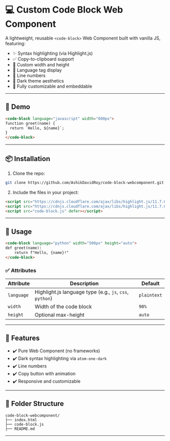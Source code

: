 # 💻 Custom Code Block Web Component

A lightweight, reusable `<code-block>` Web Component built with vanilla JS, featuring:

- ✨ Syntax highlighting (via Highlight.js)
- ✅ Copy-to-clipboard support
- 📏 Custom width and height
- 🎯 Language tag display
- 🧮 Line numbers
- 🌙 Dark theme aesthetics
- 🧩 Fully customizable and embeddable

---

## 🚀 Demo

```html
<code-block language="javascript" width="600px">
function greet(name) {
  return `Hello, ${name}`;
}
</code-block>
````

---

## 📦 Installation

1. Clone the repo:

```bash
git clone https://github.com/AshikDavidRoy/code-block-webcomponent.git
```

2. Include the files in your project:

```html
<script src="https://cdnjs.cloudflare.com/ajax/libs/highlight.js/11.7.0/highlight.min.js"></script>
<script src="https://cdnjs.cloudflare.com/ajax/libs/highlight.js/11.7.0/languages/javascript.min.js"></script>
<script src="code-block.js" defer></script>
```

---

## 🧪 Usage

```html
<code-block language="python" width="500px" height="auto">
def greet(name):
    return f"Hello, {name}!"
</code-block>
```

### ✅ Attributes

| Attribute  | Description                                              | Default     |
| ---------- | -------------------------------------------------------- | ----------- |
| `language` | Highlight.js language type (e.g., `js`, `css`, `python`) | `plaintext` |
| `width`    | Width of the code block                                  | `90%`       |
| `height`   | Optional max-height                                      | `auto`      |

---

## 🔧 Features

* ✔️ Pure Web Component (no frameworks)
* ✔️ Dark syntax highlighting via `atom-one-dark`
* ✔️ Line numbers
* ✔️ Copy button with animation
* ✔️ Responsive and customizable

---

## 📁 Folder Structure

```
code-block-webcomponent/
├── index.html
├── code-block.js
├── README.md
```

---
